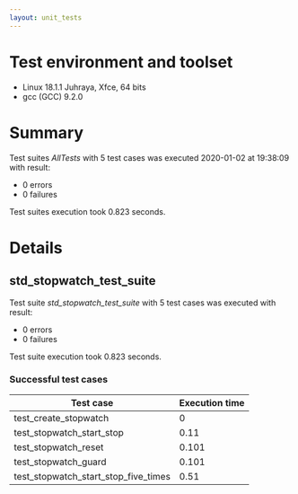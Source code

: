 ```yaml
---
layout: unit_tests
---
```


# Test environment and toolset 

*  Linux 18.1.1 Juhraya, Xfce, 64 bits
* gcc (GCC) 9.2.0

# Summary

Test suites *AllTests* with 5 test cases was executed 2020-01-02 at 19:38:09 with result:

* 0 errors
* 0 failures

Test suites execution took 0.823 seconds.

# Details

## std_stopwatch_test_suite

Test suite *std_stopwatch_test_suite* with 5 test cases was executed with result:

* 0 errors
* 0 failures

Test suite execution took 0.823 seconds.

### Successful test cases

Test case|Execution time
-|-
test_create_stopwatch | 0
test_stopwatch_start_stop | 0.11
test_stopwatch_reset | 0.101
test_stopwatch_guard | 0.101
test_stopwatch_start_stop_five_times | 0.51
